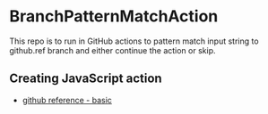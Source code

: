 # BranchPatternMatchAction
This repo is to run in GitHub actions to pattern match input string to github.ref branch and either continue the action or skip.

## Creating JavaScript action
- [github reference - basic](https://docs.github.com/en/actions/creating-actions/creating-a-javascript-action)